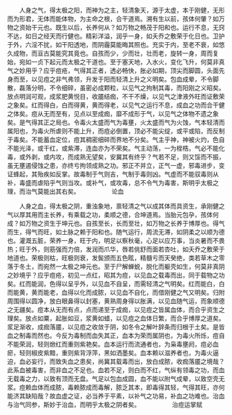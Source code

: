 <!-- { "loadSidebar": true } -->
　　人身之气，得太极之阳，而神为之主，轻清象天，源于太虚，本于刚健，无形而为形君，无体而能体物，为主命之根，合干道焉。溯有生以前，孩体何肇？如万物之资始干元也。既生以后，长养何从？如万物之畅茂于阳和也。运行不息，无窍不达，如日之经天而行健也。精彩洋溢，润乎一身，如夭乔之敷荣于化日也。卫护于外，六淫不扰，如干阳透地，而阴霾莫能晦其照也。充实于内，至老不衰，如悠久成物，而亘古莫能究其竟也。自孩而少，少而壮，壮而老，旋转一身，周而复始，宛如一贞下起元而太极之干道也。至于塞天地，入水火，变化飞升，何莫非真气之妙用乎？应乎痘疮，气得其正者，透必畅快，胀必如期，顶尖而脚圆，头面先身而至，以见痘之非气弗领，升发于阳而轻清上升之义明矣。包血成晕，不令脚散，磊落分明，不令细碎，虽密必成颗粒，以见气之拘制其毒，而阳刚之义昭矣。放点明润可观，成浆肥黄悦目，收靥结痂，不干不燥，以见气之津液外旺而证敷荣之象矣。红而得白，白而得黄，黄而得老，以见气之运行不息，成血之功而合干健之体矣。痘从无而至有，见点以至成痂，靡不成形于气，以见气之体物不遗之象矣。是气得其正之局也。令毒火太盛而气为毒壅，火太盛而气为火蚀，气本轻清而属阳也，为毒火所虐则不能上升，而痘必倒置，顶必不能尖绽，或平或陷，而反制于毒矣。不能蓄血定位，痘其稠密细碎而界地不分矣。气主乎神，神被火灼，色自不能光泽，或干红，或紫滞，连血亦为不荣矣。气主动荡，一为桎梏，气必不能化毒，或外剥，或内攻，而成熟无望矣，安冀其有终乎？气若不足，则又馁而不振，虽无壅遏侵蚀之患，亦终亏拘领成熟之功。邪正不并立，正气一虚，邪毒进步，变证蜂起，其殆疾如反掌。故毒制于气则吉，气制于毒则凶。气虚而不能驭毒则从补，毒盛而虐陷乎气则当攻。或补气，或攻毒，总不令气为毒害，斯明乎太极之理，而治气莫能出其右矣。
　　　　　论血

　　人身之血，得太极之阴，重浊象地，禀轻清之气以成其体而具资生，承刚健之气以厚其用而主长养，有乘载之功，柔顺之德，合坤道焉。当胎元包孕，孩体何成？如万物之资生于坤元也。自孩至长，长而至壮，如万物之长养于博厚也。得气而生，得气而旺，如土脉之赖于阳和也。随气运行，周流无滞，如阴柔之以顺为德也。灌溉五脏，荣养一身，旺于内，明足以察秋毫，心足以应万事，当炎暑而不畏热；旺于外，则筋强而力倍，发润而爪华，唇若佻舒而面若杏吐，如夭乔之敷荣于地道也。荣极则枯，旺极则衰，发鬓颁而五色眩，精髓亏而天癸绝，类若草木之零落于冬土，而宛然一太极之坤元也。至于尸解蝉蜕，脱化而躯壳如生，何莫非真阴之妙境乎？应乎痘疮，初见一点红，昭其为痘，以见血之载毒而出，同于载物之功矣。红而能润，色得以呈乎外，以见血不自呈，而需轻清之气明矣。红而能白，白而能黄，黄而能老，血得以化而成脓，以见血不自化，而借刚健之气又明矣。归附周围得以圆净，放白眼鼻得以封塞，黄熟周身得以胀满，以见血随气运，而象顺德之无疆矣。痘本从无而有点，点而递至于成痂，以见痘之皆属血体，而合乎资生之理矣。放点如粟，起胀如豆，浆黄如蜡，以见痘之血体日繁，而合乎博厚之道矣。浆足渐收，成痂落靥，以见痘之收敛于阴，如冬令之解叶辞条而归根于土矣。是皆血之制毒而然也。今反为毒制而血失其正，血本为荣而属阴也，为毒火所烁，痘自不能荣润，轻则焮红而重则紫艳矣。血本运行而流通者也，为枭毒壅阏，痘必血瘀，轻则椒皮紫黯，重则紫背浮萍，黑如洒墨矣。血本赖以滋养者也，为毒火逼迫，血必妄行，而致失血之患矣，尚冀其载毒而出，放白成脓，收痂落靥之境哉？此系血被毒害，而非血之不足也。血若不足，则白而不红，气纵有领毒之功，而血无载毒之力，以致有顶而无盘。气足以包血成圆，血不能以附气成晕，以致空壳无浆。痘赖血体而成脓，毒赖脓成而毒解，脓乏其本，即毒得其轻，气得其旺，亦何能济其缺陷哉？故血虚之证，必当养于平素，以补气之功易，补血之功难也。治血与治气同参，斯妙于治血，而明乎太极之阴者矣。
　　　　　治痘运掌赋

